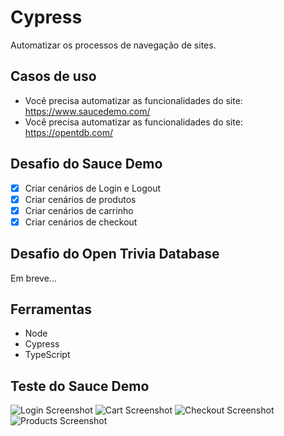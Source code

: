 # Cypress

Automatizar os processos de navegação de sites.

## Casos de uso

- Você precisa automatizar as funcionalidades do site: https://www.saucedemo.com/
- Você precisa automatizar as funcionalidades do site: https://opentdb.com/

## Desafio do Sauce Demo

- [x] Criar cenários de Login e Logout
- [x] Criar cenários de produtos
- [x] Criar cenários de carrinho
- [x] Criar cenários de checkout

## Desafio do Open Trivia Database

Em breve...

## Ferramentas

- Node
- Cypress
- TypeScript

## Teste do Sauce Demo

![Login Screenshot](https://i.imgur.com/lCoWLPo.gif)
![Cart Screenshot](https://s10.gifyu.com/images/cart.spec.ts.gif)
![Checkout Screenshot](https://s10.gifyu.com/images/checkout.spec.ts.gif)
![Products Screenshot](https://i.imgur.com/A1GOCUD.gif)
